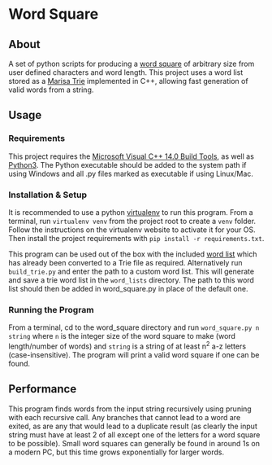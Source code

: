 # Word Square

## About

A set of python scripts for producing a [word square](https://en.wikipedia.org/wiki/Word_square "Wikipedia page") of arbitrary size from user defined characters and word length. This project uses a word list stored as a [Marisa Trie](https://github.com/pytries/marisa-trie "GitHub page") implemented in C++, allowing fast generation of valid words from a string.

## Usage

### Requirements

This project requires the [Microsoft Visual C++ 14.0 Build Tools](https://visualstudio.microsoft.com/downloads/#build-tools-for-visual-studio-2017 "Download link"), as well as
[Python3](https://www.python.org/ "Download link"). The Python executable should be added to the system path if using Windows and all .py files marked as executable if using Linux/Mac.

### Installation & Setup

It is recommended to use a python [virtualenv](https://virtualenv.pypa.io/en/latest/ "Usage guide") to run this program. From a terminal, run `virtualenv venv` from the project root to create a `venv` folder. Follow the instructions on the virtualenv website to activate it for your OS. Then install the project requirements with `pip install -r requirements.txt`.

This program can be used out of the box with the included [word list](http://norvig.com/ngrams/enable1.txt "Enable1 word list") which has already been converted to a Trie file as required. Alternatively run `build_trie.py` and enter the path to a custom word list. This will generate and save a trie word list in the `word_lists` directory. The path to this word list should then be added in word_square.py in place of the default one.

### Running the Program

From a terminal, cd to the word_square directory and run `word_square.py n string` where `n` is the integer size of the word square to make (word length/number of words) and `string` is a string of at least n<sup>2</sup> a-z letters (case-insensitive). The program will print a valid word square if one can be found.

## Performance
This program finds words from the input string recursively using pruning with each recursive call. Any branches that cannot lead to a word are exited, as are any that would lead to a duplicate result (as clearly the input string must have at least 2 of all except one of the letters for a word square to be possible). Small word squares can generally be found in around 1s on a modern PC, but this time grows exponentially for larger words.
